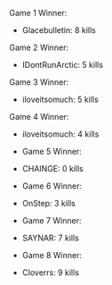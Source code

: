 Game 1 Winner:

- Glacebulletin: 8 kills

Game 2 Winner:

- IDontRunArctic: 5 kills

Game 3 Winner:

- iloveitsomuch: 5 kills

Game 4 Winner: 

- iloveitsomuch: 4 kills

- Game 5 Winner:

- CHAINGE: 0 kills

- Game 6 Winner:

- OnStep: 3 kills

- Game 7 Winner:

- SAYNAR: 7 kills

- Game 8 Winner:

- Cloverrs: 9 kills
